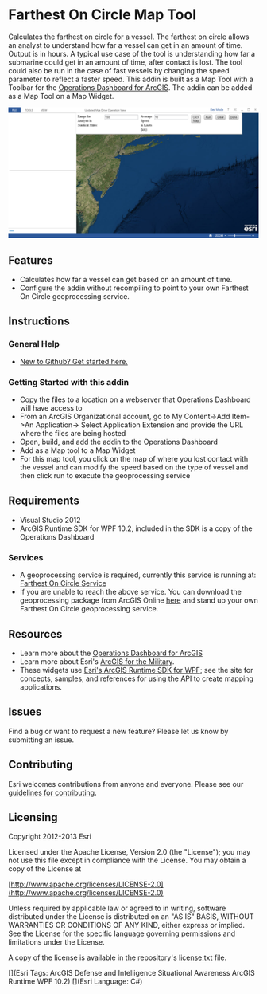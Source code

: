 # Farthest On Circle Map Tool

Calculates the farthest on circle for a vessel. The farthest on circle allows an analyst to understand how far a vessel can get in an amount of time. Output is in hours. A typical use case of the tool is understanding how far a submarine could get in an amount of time, after contact is lost. The tool could also be run in the case of fast vessels by changing the speed parameter to reflect a faster speed.  This addin is built as a Map Tool with a Toolbar for the [Operations Dashboard for ArcGIS](http://resources.arcgis.com/en/operations-dashboard/).  The addin can be added as a Map Tool on a Map Widget.  

![Image of Farthest On Circle map tool]( Screenshot.PNG "solutions-opsdashboard-widgets")

## Features

* Calculates how far a vessel can get based on an amount of time. 
* Configure the addin without recompiling to point to your own Farthest On Circle geoprocessing service. 

## Instructions

### General Help

* [New to Github? Get started here.](http://htmlpreview.github.com/?https://github.com/Esri/esri.github.com/blob/master/help/esri-getting-to-know-github.html)

### Getting Started with this addin
* Copy the files to a location on a webserver that Operations Dashboard will have access to
* From an ArcGIS Organizational account, go to My Content->Add Item->An Application-> Select Application Extension and provide the URL where the files are being hosted
* Open, build, and add the addin to the Operations Dashboard
* Add as a Map tool to a Map Widget
* For this map tool, you click on the map of where you lost contact with the vessel and can modify the speed based on the type of vessel and then click run to execute the geoprocessing service

## Requirements

* Visual Studio 2012
* ArcGIS Runtime SDK for WPF 10.2, included in the SDK is a copy of the Operations Dashboard
 
### Services

* A geoprocessing service is required, currently this service is running at: [Farthest On Circle Service](http://afmcloud.esri.com/arcgis/rest/services/Tasks/FarthestOnCircle/GPServer/Farthest%20On%20Circle)
* If you are unable to reach the above service.  You can download the geoprocessing package from ArcGIS Online [here](http://www.arcgis.com/home/item.html?id=04e865ad157f4f3f9b1cdc37a6c0f0bf) and stand up your own Farthest On Circle geoprocessing service.

## Resources

* Learn more about the [Operations Dashboard for ArcGIS](http://resources.arcgis.com/en/operations-dashboard/)
* Learn more about Esri's [ArcGIS for the Military](http://solutions.arcgis.com/military/).
* These widgets use [Esri's ArcGIS Runtime SDK for WPF](http://resources.arcgis.com/en/communities/runtime-wpf/);
see the site for concepts, samples, and references for using the API to create mapping applications.

## Issues

Find a bug or want to request a new feature?  Please let us know by submitting an issue.

## Contributing

Esri welcomes contributions from anyone and everyone. Please see our [guidelines for contributing](https://github.com/esri/contributing).

## Licensing

Copyright 2012-2013 Esri

Licensed under the Apache License, Version 2.0 (the "License");
you may not use this file except in compliance with the License.
You may obtain a copy of the License at

   [http://www.apache.org/licenses/LICENSE-2.0](http://www.apache.org/licenses/LICENSE-2.0)

Unless required by applicable law or agreed to in writing, software
distributed under the License is distributed on an "AS IS" BASIS,
WITHOUT WARRANTIES OR CONDITIONS OF ANY KIND, either express or implied.
See the License for the specific language governing permissions and
limitations under the License.

A copy of the license is available in the repository's
[license.txt](license.txt) file.

[](Esri Tags: ArcGIS Defense and Intelligence Situational Awareness ArcGIS Runtime WPF 10.2)
[](Esri Language: C#)